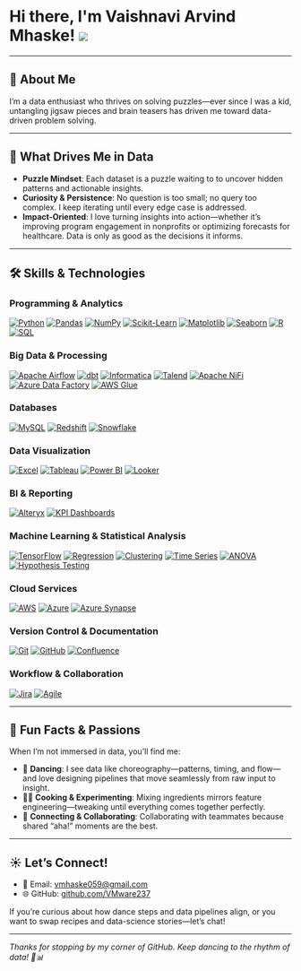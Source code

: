 # Hi there, I'm Vaishnavi Arvind Mhaske! ![](https://user-images.githubusercontent.com/18350557/176309783-0785949b-9127-417c-8b55-ab5a4333674e.gif)

---

## 🌟 About Me

I’m a data enthusiast who thrives on solving puzzles—ever since I was a kid, untangling jigsaw pieces and brain teasers has driven me toward data-driven problem solving. 

---

## 🚀 What Drives Me in Data

- **Puzzle Mindset**: Each dataset is a puzzle waiting to to uncover hidden patterns and actionable insights.  
- **Curiosity & Persistence**: No question is too small; no query too complex. I keep iterating until every edge case is addressed.  
- **Impact-Oriented**: I love turning insights into action—whether it’s improving program engagement in nonprofits or optimizing forecasts for healthcare. Data is only as good as the decisions it informs.

---

## 🛠 Skills & Technologies

### Programming & Analytics  
[![Python](https://img.shields.io/badge/Python-3776AB?style=for-the-badge&logo=python&logoColor=white)](https://www.python.org/) [![Pandas](https://img.shields.io/badge/Pandas-150458?style=for-the-badge&logo=pandas&logoColor=white)](https://pandas.pydata.org/) [![NumPy](https://img.shields.io/badge/NumPy-013243?style=for-the-badge&logo=numpy&logoColor=white)](https://numpy.org/) [![Scikit-Learn](https://img.shields.io/badge/Scikit--Learn-F7931E?style=for-the-badge&logo=scikit-learn&logoColor=white)](https://scikit-learn.org/) [![Matplotlib](https://img.shields.io/badge/Matplotlib-11557C?style=for-the-badge&logo=matplotlib&logoColor=white)](https://matplotlib.org/) [![Seaborn](https://img.shields.io/badge/Seaborn-4B8BBE?style=for-the-badge&logo=seaborn&logoColor=white)](https://seaborn.pydata.org/) [![R](https://img.shields.io/badge/R-276DC3?style=for-the-badge&logo=r&logoColor=white)](https://www.r-project.org/) [![SQL](https://img.shields.io/badge/SQL-003B57?style=for-the-badge&logo=mysql&logoColor=white)](https://www.mysql.com/)

### Big Data & Processing  
[![Apache Airflow](https://img.shields.io/badge/Apache_Airflow-017CEE?style=for-the-badge&logo=apache-airflow&logoColor=white)](https://airflow.apache.org/) [![dbt](https://img.shields.io/badge/dbt-FF694B?style=for-the-badge&logo=dbt&logoColor=white)](https://www.getdbt.com/) [![Informatica](https://img.shields.io/badge/Informatica-FF4500?style=for-the-badge&logo=informatica&logoColor=white)](https://www.informatica.com/) [![Talend](https://img.shields.io/badge/Talend-0072C6?style=for-the-badge&logo=talend&logoColor=white)](https://www.talend.com/) [![Apache NiFi](https://img.shields.io/badge/Apache_NiFi-EE4E34?style=for-the-badge&logo=apache-nifi&logoColor=white)](https://nifi.apache.org/) [![Azure Data Factory](https://img.shields.io/badge/Azure_Data_Factory-0089D6?style=for-the-badge&logo=microsoftazure&logoColor=white)](https://azure.microsoft.com/services/data-factory/) [![AWS Glue](https://img.shields.io/badge/AWS_GLUE-232F3E?style=for-the-badge&logo=amazonaws&logoColor=white)](https://aws.amazon.com/glue/)

### Databases  
[![MySQL](https://img.shields.io/badge/MySQL-003B57?style=for-the-badge&logo=mysql&logoColor=white)](https://www.mysql.com/) [![Redshift](https://img.shields.io/badge/Amazon_Redshift-BA0C2F?style=for-the-badge&logo=amazondynamodb&logoColor=white)](https://aws.amazon.com/redshift/) [![Snowflake](https://img.shields.io/badge/Snowflake-2D8FCE?style=for-the-badge&logo=snowflake&logoColor=white)](https://www.snowflake.com/)

### Data Visualization  
[![Excel](https://img.shields.io/badge/Excel-217346?style=for-the-badge&logo=microsoft-excel&logoColor=white)](https://www.microsoft.com/excel) [![Tableau](https://img.shields.io/badge/Tableau-4E7AC7?style=for-the-badge&logo=tableau&logoColor=white)](https://www.tableau.com/) [![Power BI](https://img.shields.io/badge/Power_BI-F2C811?style=for-the-badge&logo=microsoft-powerbi&logoColor=white)](https://powerbi.microsoft.com/) [![Looker](https://img.shields.io/badge/Looker-0F83AD?style=for-the-badge&logo=looker&logoColor=white)](https://looker.com/)

### BI & Reporting  
[![Alteryx](https://img.shields.io/badge/Alteryx-1481BA?style=for-the-badge&logo=alteryx&logoColor=white)](https://www.alteryx.com/) [![KPI Dashboards](https://img.shields.io/badge/KPI_Dashboards-FFD700?style=for-the-badge&logo=microsoft-excel&logoColor=white)](https://www.microsoft.com/excel)

### Machine Learning & Statistical Analysis  
[![TensorFlow](https://img.shields.io/badge/TensorFlow-FF6F00?style=for-the-badge&logo=tensorflow&logoColor=white)](https://www.tensorflow.org/) [![Regression](https://img.shields.io/badge/Regression-2C3E50?style=for-the-badge&logo=python&logoColor=white)](https://en.wikipedia.org/wiki/Regression_analysis) [![Clustering](https://img.shields.io/badge/Clustering-8E44AD?style=for-the-badge&logo=scikit-learn&logoColor=white)](https://en.wikipedia.org/wiki/Cluster_analysis) [![Time Series](https://img.shields.io/badge/Time_Series-16A085?style=for-the-badge&logo=scikit-learn&logoColor=white)](https://en.wikipedia.org/wiki/Time_series) [![ANOVA](https://img.shields.io/badge/ANOVA-27AE60?style=for-the-badge&logo=r&logoColor=white)](https://en.wikipedia.org/wiki/Analysis_of_variance) [![Hypothesis Testing](https://img.shields.io/badge/Hypothesis_Testing-2980B9?style=for-the-badge&logo=r&logoColor=white)](https://en.wikipedia.org/wiki/Statistical_hypothesis_testing)

### Cloud Services  
[![AWS](https://img.shields.io/badge/AWS-232F3E?style=for-the-badge&logo=amazonaws&logoColor=white)](https://aws.amazon.com/) [![Azure](https://img.shields.io/badge/Azure-0089D6?style=for-the-badge&logo=microsoftazure&logoColor=white)](https://azure.microsoft.com/) [![Azure Synapse](https://img.shields.io/badge/Azure_Synapse-004578?style=for-the-badge&logo=microsoft-azure-synapse&logoColor=white)](https://azure.microsoft.com/services/synapse-analytics/)

### Version Control & Documentation  
[![Git](https://img.shields.io/badge/Git-F05032?style=for-the-badge&logo=git&logoColor=white)](https://git-scm.com/) [![GitHub](https://img.shields.io/badge/GitHub-181717?style=for-the-badge&logo=github&logoColor=white)](https://github.com/) [![Confluence](https://img.shields.io/badge/Confluence-172B4D?style=for-the-badge&logo=atlassian&logoColor=white)](https://www.atlassian.com/software/confluence)

### Workflow & Collaboration  
[![Jira](https://img.shields.io/badge/Jira-0052CC?style=for-the-badge&logo=jira&logoColor=white)](https://www.atlassian.com/software/jira) [![Agile](https://img.shields.io/badge/Agile-00A1F1?style=for-the-badge&logo=agile&logoColor=white)](https://www.agilealliance.org/)

---

## 🎉 Fun Facts & Passions

When I’m not immersed in data, you’ll find me:

- 💃 **Dancing**: I see data like choreography—patterns, timing, and flow—and love designing pipelines that move seamlessly from raw input to insight.
- 👩‍🍳 **Cooking & Experimenting**: Mixing ingredients mirrors feature engineering—tweaking until everything comes together perfectly.
- 🤝 **Connecting & Collaborating**: Collaborating with teammates because shared “aha!” moments are the best.

---

## ☀️ Let’s Connect!

- 📧 Email: [vmhaske059@gmail.com](mailto:vmhaske059@gmail.com)  
- 🌐 GitHub: [github.com/VMware237](https://github.com/VMware237)  

If you’re curious about how dance steps and data pipelines align, or you want to swap recipes and data-science stories—let’s chat!  

---

*Thanks for stopping by my corner of GitHub. Keep dancing to the rhythm of data! 💃📊*  
